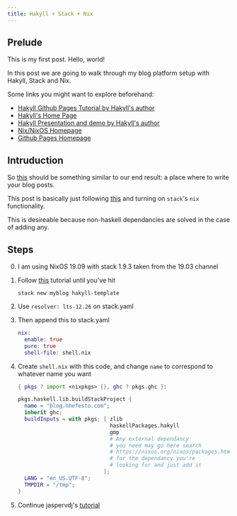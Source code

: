```yaml
---
title: Hakyll + Stack + Nix
---
```


## Prelude

This is my first post. Hello, world!

In this post we are going to walk through my blog platform setup with Hakyll, Stack and Nix.

Some links you might want to explore beforehand:

- [Hakyll Github Pages Tutorial by Hakyll's author](https://jaspervdj.be/hakyll/tutorials/github-pages-tutorial.html)
- [Hakyll's Home Page](https://jaspervdj.be/hakyll/)
- [Hakyll Presentation and demo by Hakyll's author](https://www.youtube.com/watch?v=t8gim17hryw)
- [Nix/NixOS Homepage](https://nixos.org/)
- [Github Pages Homepage](https://pages.github.com/)

## Intruduction

So [this](/) should be something similar to our end result: a place where to write your blog posts.

This post is basically just following [this](https://jaspervdj.be/hakyll/tutorials/github-pages-tutorial.html) and turning on `stack`'s `nix` functionality.

This is desireable because non-haskell dependancies are solved in the case of adding any.

## Steps

0. I am using NixOS 19.09 with stack 1.9.3 taken from the 19.03 channel

1. Follow [this](https://jaspervdj.be/hakyll/tutorials/github-pages-tutorial.html) tutorial until you've hit

   ```
   stack new myblog hakyll-template
   ```

2. Use `resolver: lts-12.26` on stack.yaml

3. Then append this to stack.yaml

   ```nix
   nix:
     enable: true
     pure: true
     shell-file: shell.nix
   ```

4. Create `shell.nix` with this code, and change `name` to correspond to whatever name you want
   ```nix
   { pkgs ? import <nixpkgs> {}, ghc ? pkgs.ghc }:

   pkgs.haskell.lib.buildStackProject {
     name = "blog.hhefesto.com";
     inherit ghc;
     buildInputs = with pkgs; [ zlib
                                haskellPackages.hakyll
                                gmp
                                # Any external dependancy
                                # you need may go here search
                                # https://nixos.org/nixos/packages.html?channel=nixos-19.09
                                # for the dependancy you're
                                # looking for and just add it
                              ];
     LANG = "en_US.UTF-8";
     TMPDIR = "/tmp";
   }
   ```

5. Continue jaspervdj's [tutorial](https://jaspervdj.be/hakyll/tutorials/github-pages-tutorial.html)